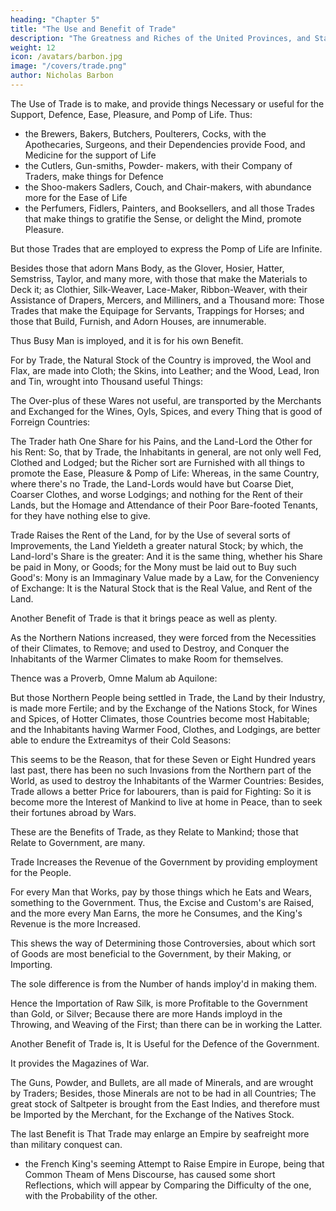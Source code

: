 ```yaml
---
heading: "Chapter 5"
title: "The Use and Benefit of Trade"
description: "The Greatness and Riches of the United Provinces, and States of Venice, consider'd, with the little Tract of Ground that belongs to either of their Territories, sufficiently demonstrate the great Advantage and Profit that Trade brings to a Nation"
weight: 12
icon: /avatars/barbon.jpg
image: "/covers/trade.png"
author: Nicholas Barbon
---
```




The Use of Trade is to make, and provide things Necessary or useful for the Support, Defence, Ease, Pleasure, and Pomp of Life. Thus:
- the Brewers, Bakers, Butchers, Poulterers, Cocks, with the Apothecaries, Surgeons, and their Dependencies provide Food, and Medicine for the support of Life
- the Cutlers, Gun-smiths, Powder- makers, with their Company of Traders, make things for Defence
- the Shoo-makers Sadlers, Couch, and Chair-makers, with abundance more for the Ease of Life
- the Perfumers, Fidlers, Painters, and Booksellers, and all those Trades that make things to gratifie the Sense, or delight the Mind, promote Pleasure.

But those Trades that are employed to express the Pomp of Life are Infinite. 

Besides those that adorn Mans Body, as the Glover, Hosier, Hatter, Semstriss, Taylor, and many more, with those that make the Materials to Deck it; as Clothier, Silk-Weaver, Lace-Maker, Ribbon-Weaver, with their Assistance of Drapers, Mercers, and Milliners, and a Thousand more: Those Trades that make the Equipage for Servants, Trappings for Horses; and those that Build, Furnish, and Adorn Houses, are innumerable.

Thus Busy Man is imployed, and it is for his own Benefit. 

For by Trade, the Natural Stock of the Country is improved, the Wool and Flax, are made into Cloth; the Skins, into Leather; and the Wood, Lead, Iron and Tin, wrought into Thousand useful Things: 

The Over-plus of these Wares not useful, are transported by the Merchants and Exchanged for the Wines, Oyls, Spices, and every Thing that is good of Forreign Countries: 

The Trader hath One Share for his Pains, and the Land-Lord the Other for his Rent: So, that by Trade, the Inhabitants in general, are not only well Fed, Clothed and Lodged; but the Richer sort are Furnished with all things to promote the Ease, Pleasure & Pomp of Life: Whereas, in the same Country, where there's no Trade, the Land-Lords would have but Coarse Diet, Coarser Clothes, and worse Lodgings; and nothing for the Rent of their Lands, but the Homage and Attendance of their Poor Bare-footed Tenants, for they have nothing else to give.

Trade Raises the Rent of the Land, for by the Use of several sorts of Improvements, the Land Yieldeth a greater natural Stock; by which, the Land-lord's Share is the greater: And it is the same thing, whether his Share be paid in Mony, or Goods; for the Mony must be laid out to Buy such Good's: Mony is an Immaginary Value made by a Law, for the Conveniency of Exchange: It is the Natural Stock that is the Real Value, and Rent of the Land.

Another Benefit of Trade is that it brings peace as well as plenty. 

As the Northern Nations increased, they were forced from the Necessities of their Climates, to Remove; and used to Destroy, and Conquer the Inhabitants of the Warmer Climates to make Room for themselves. 

Thence was a Proverb, Omne Malum ab Aquilone: 

But those Northern People being settled in Trade, the Land by their Industry, is made more Fertile; and by the Exchange of the Nations Stock, for Wines and Spices, of Hotter Climates, those Countries become most Habitable; and the Inhabitants having Warmer Food, Clothes, and Lodgings, are better able to endure the Extreamitys of their Cold Seasons: 

This seems to be the Reason, that for these Seven or Eight Hundred years last past, there has been no such Invasions from the Northern part of the World, as used to destroy the Inhabitants of the Warmer Countries: Besides, Trade allows a better Price for labourers, than is paid for Fighting: So it is become more the Interest of Mankind to live at home in Peace, than to seek their fortunes abroad by Wars.

These are the Benefits of Trade, as they Relate to Mankind; those that Relate to Government, are many.

Trade Increases the Revenue of the Government by providing employment for the People. 

For every Man that Works, pay by those things which he Eats and Wears, something to the Government. Thus, the Excise and Custom's are Raised, and the more every Man Earns, the more he Consumes, and the King's Revenue is the more Increased.

This shews the way of Determining those Controversies, about which sort of Goods are most beneficial to the Government, by their Making, or Importing.

The sole difference is from the Number of hands imploy'd in making them. 

Hence the Importation of Raw Silk, is more Profitable to the Government than Gold, or Silver; Because there are more Hands imployd in the Throwing, and Weaving of the First; than there can be in working the Latter.

Another Benefit of Trade is, It is Useful for the Defence of the Government. 

It provides the Magazines of War. 

The Guns, Powder, and Bullets, are all made of Minerals, and are wrought by Traders; Besides, those Minerals are not to be had in all Countries; The great stock of Saltpeter is brought from the East Indies, and therefore must be Imported by the Merchant, for the Exchange of the Natives Stock.

The last Benefit is That Trade may enlarge an Empire by seafreight more than military conquest can. 
<!-- ; and if an Universal Empire, or Dominion of very Large Extent, can again be raised in the World, It seems more probable to be done by the Help of Trade;  -->
<!-- - By the Increase of Ships at Sea, than by Arms at land: 
- This is too large a Subject to be here Treated of; but  -->
- the French King's seeming Attempt to Raise Empire in Europe, being that Common Theam of Mens Discourse, has caused some short Reflections, which will appear by Comparing the Difficulty of the one, with the Probability of the other.

